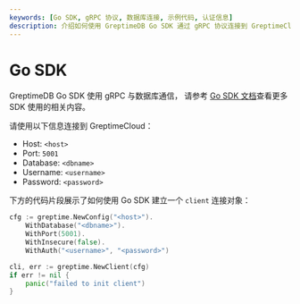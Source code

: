 ```yaml
---
keywords: [Go SDK, gRPC 协议, 数据库连接, 示例代码, 认证信息]
description: 介绍如何使用 GreptimeDB Go SDK 通过 gRPC 协议连接到 GreptimeCloud，并提供了连接信息和示例代码。
---
```


# Go SDK

GreptimeDB Go SDK 使用 gRPC 与数据库通信，
请参考 [Go SDK 文档](https://docs.greptime.com/user-guide/ingest-data/for-iot/grpc-sdks/go)查看更多 SDK 使用的相关内容。

请使用以下信息连接到 GreptimeCloud：

- Host: `<host>`
- Port: `5001`
- Database: `<dbname>`
- Username: `<username>`
- Password: `<password>`

下方的代码片段展示了如何使用 Go SDK 建立一个 `client` 连接对象：

```go
cfg := greptime.NewConfig("<host>").
    WithDatabase("<dbname>").
    WithPort(5001).
    WithInsecure(false).
    WithAuth("<username>", "<password>")

cli, err := greptime.NewClient(cfg)
if err != nil {
    panic("failed to init client")
}
```
